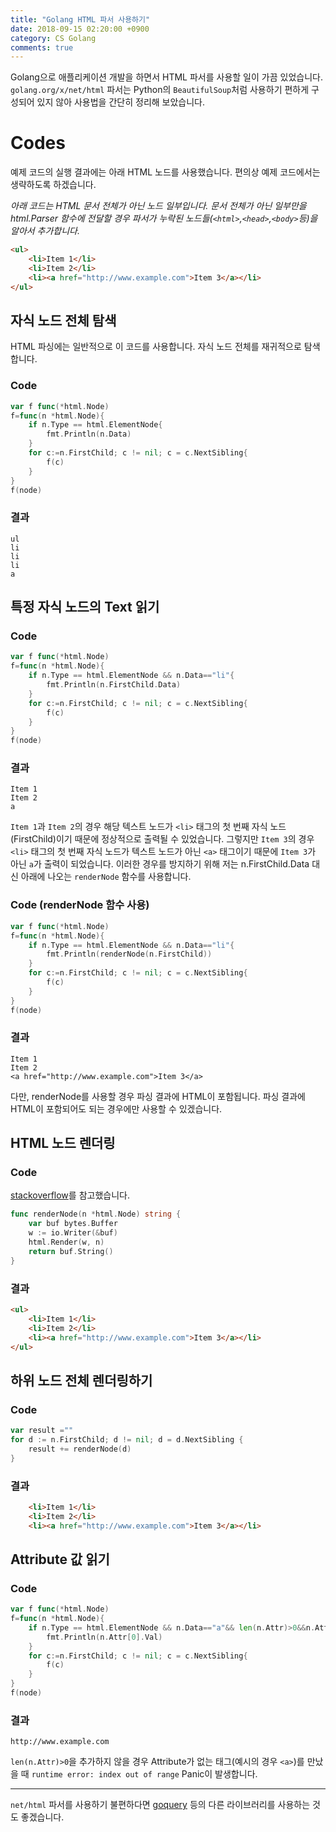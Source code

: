 ```yaml
---
title: "Golang HTML 파서 사용하기"
date: 2018-09-15 02:20:00 +0900
category: CS Golang
comments: true
---
```


Golang으로 애플리케이션 개발을 하면서 HTML 파서를 사용할 일이 가끔 있었습니다.
`golang.org/x/net/html` 파서는 Python의 `BeautifulSoup`처럼 사용하기 편하게 구성되어 있지 않아 사용법을 간단히 정리해 보았습니다.

# Codes
예제 코드의 실행 결과에는 아래 HTML 노드를 사용했습니다. 편의상 예제 코드에서는 생략하도록 하겠습니다.

*아래 코드는 HTML 문서 전체가 아닌 노드 일부입니다. 문서 전체가 아닌 일부만을 html.Parser 함수에 전달할 경우 파서가 누락된 노드들(`<html>`,`<head>`,`<body>`등)을 알아서 추가합니다.*

~~~html
<ul>
	<li>Item 1</li>
	<li>Item 2</li>
	<li><a href="http://www.example.com">Item 3</a></li>
</ul>
~~~

## 자식 노드 전체 탐색
HTML 파싱에는 일반적으로 이 코드를 사용합니다. 자식 노드 전체를 재귀적으로 탐색합니다.
### Code
~~~go
var f func(*html.Node)
f=func(n *html.Node){
	if n.Type == html.ElementNode{
		fmt.Println(n.Data)
	}
	for c:=n.FirstChild; c != nil; c = c.NextSibling{
		f(c)
	}
}
f(node)
~~~
### 결과
~~~
ul
li
li
li
a
~~~

## 특정 자식 노드의 Text 읽기
### Code
~~~go
var f func(*html.Node)
f=func(n *html.Node){
	if n.Type == html.ElementNode && n.Data=="li"{
		fmt.Println(n.FirstChild.Data)
	}
	for c:=n.FirstChild; c != nil; c = c.NextSibling{
		f(c)
	}
}
f(node)
~~~
### 결과
~~~
Item 1
Item 2
a
~~~
`Item 1`과 `Item 2`의 경우 해당 텍스트 노드가 `<li>` 태그의 첫 번째 자식 노드(FirstChild)이기 때문에 정상적으로 출력될 수 있었습니다. 그렇지만 `Item 3`의 경우 `<li>` 태그의 첫 번째 자식 노드가 텍스트 노드가 아닌 `<a>` 태그이기 때문에 `Item 3`가 아닌 `a`가 출력이 되었습니다. 이러한 경우를 방지하기 위해 저는 n.FirstChild.Data 대신 아래에 나오는 `renderNode` 함수를 사용합니다.
### Code (renderNode 함수 사용)
~~~go
var f func(*html.Node)
f=func(n *html.Node){
	if n.Type == html.ElementNode && n.Data=="li"{
		fmt.Println(renderNode(n.FirstChild))
	}
	for c:=n.FirstChild; c != nil; c = c.NextSibling{
		f(c)
	}
}
f(node)
~~~
### 결과
~~~
Item 1
Item 2
<a href="http://www.example.com">Item 3</a>
~~~
다만, renderNode를 사용할 경우 파싱 결과에 HTML이 포함됩니다. 파싱 결과에 HTML이 포함되어도 되는 경우에만 사용할 수 있겠습니다.

## HTML 노드 렌더링
### Code
[stackoverflow](https://stackoverflow.com/questions/30109061/)를 참고했습니다.
~~~go
func renderNode(n *html.Node) string {
	var buf bytes.Buffer
	w := io.Writer(&buf)
	html.Render(w, n)
	return buf.String()
}
~~~
### 결과
~~~HTML
<ul>
	<li>Item 1</li>
	<li>Item 2</li>
	<li><a href="http://www.example.com">Item 3</a></li>
</ul>
~~~

## 하위 노드 전체 렌더링하기
### Code
~~~go
var result ="" 
for d := n.FirstChild; d != nil; d = d.NextSibling {
	result += renderNode(d)
}
~~~
### 결과
~~~HTML
	<li>Item 1</li>
	<li>Item 2</li>
	<li><a href="http://www.example.com">Item 3</a></li>
~~~

## Attribute 값 읽기
### Code
~~~go
var f func(*html.Node)
f=func(n *html.Node){
	if n.Type == html.ElementNode && n.Data=="a"&& len(n.Attr)>0&&n.Attr[0].Key=="href"{
		fmt.Println(n.Attr[0].Val)
	}
	for c:=n.FirstChild; c != nil; c = c.NextSibling{
		f(c)
	}
}
f(node)
~~~
### 결과
~~~
http://www.example.com
~~~
`len(n.Attr)>0`을 추가하지 않을 경우 Attribute가 없는 태그(예시의 경우 `<a>`)를 만났을 때 `runtime error: index out of range` Panic이 발생합니다.

***

`net/html` 파서를 사용하기 불편하다면 [goquery](https://github.com/PuerkitoBio/goquery) 등의 다른 라이브러리를 사용하는 것도 좋겠습니다.